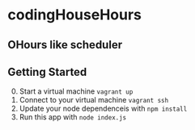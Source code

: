 codingHouseHours
================

## OHours like scheduler

## Getting Started
0. Start a virtual machine `vagrant up`
1. Connect to your virtual machine `vagrant ssh`
1. Update your node dependenceis with `npm install`
2. Run this app with `node index.js`
